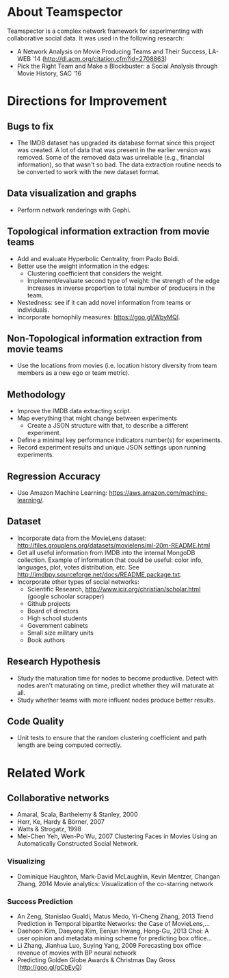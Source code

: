 # About Teamspector
Teamspector is a complex network framework for experimenting with collaborative
social data. It was used in the following research:

- A Network Analysis on Movie Producing Teams and Their Success, LA-WEB '14
  (<http://dl.acm.org/citation.cfm?id=2708863>)
- Pick the Right Team and Make a Blockbuster: a Social Analysis through
  Movie History, SAC '16


# Directions for Improvement

## Bugs to fix
- The IMDB dataset has upgraded its database format since this project was
  created. A lot of data that was present in the earlier version was removed.
  Some of the removed data was unreliable (e.g., financial information), so
  that wasn't so bad. The data extraction routine needs to be converted to work
  with the new dataset format.

## Data visualization and graphs
- Perform network renderings with Gephi.

## Topological information extraction from movie teams
- Add and evaluate Hyperbolic Centrality, from Paolo Boldi.
- Better use the weight information in the edges:
    - Clustering coefficient that considers the weight.
    - Implement/evaluate second type of weight: the strength of the edge
      increases in inverse proportion to total number of producers in the team.
- Nestedness: see if it can add novel information from teams or individuals.
- Incorporate homophily measures: https://goo.gl/WbyMQI.

## Non-Topological information extraction from movie teams
- Use the locations from movies (i.e. location history diversity from team
  members as a new ego or team metric).

## Methodology
- Improve the IMDB data extracting script.
- Map everything that might change between experiments
    - Create a JSON structure with that, to describe a different experiment.
- Define a minimal key performance indicators number(s) for experiments.
- Record experiment results and unique JSON settings upon running experiments.

## Regression Accuracy
- Use Amazon Machine Learning: https://aws.amazon.com/machine-learning/.

## Dataset
- Incorporate data from the MovieLens dataset:
  http://files.grouplens.org/datasets/movielens/ml-20m-README.html
- Get all useful information from IMDB into the internal MongoDB collection.
  Example of information that could be useful: color info, languages, plot,
  votes distribution, etc. See
  http://imdbpy.sourceforge.net/docs/README.package.txt.
- Incorporate other types of social networks:
    - Scientific Research,
      http://www.icir.org/christian/scholar.html (google schoolar scrapper)
    - Github projects
    - Board of directors
    - High school students
    - Government cabinets
    - Small size military units
    - Book authors

## Research Hypothesis
- Study the maturation time for nodes to become productive. Detect with nodes
  aren't maturating on time, predict whether they will maturate at all.
- Study whether teams with more influent nodes produce better results.

## Code Quality
- Unit tests to ensure that the random clustering coefficient and path length
  are being computed correctly.

# Related Work

## Collaborative networks
- Amaral, Scala, Barthelemy & Stanley, 2000
- Herr, Ke, Hardy & Börner, 2007
- Watts & Strogatz, 1998
- Mei-Chen Yeh, Wen-Po Wu, 2007
  Clustering Faces in Movies Using an Automatically Constructed Social Network.

### Visualizing
- Dominique Haughton, Mark-David McLaughlin, Kevin Mentzer, Changan Zhang, 2014
  Movie analytics: Visualization of the co-starring network

### Success Prediction
- An Zeng, Stanislao Gualdi, Matus Medo, Yi-Cheng Zhang, 2013
  Trend Prediction in Temporal bipartite Networks: the Case of MovieLens,…
- Daehoon Kim, Daeyong Kim, Eenjun Hwang, Hong-Gu, 2013
  Choi: A user opinion and metadata mining scheme for predicting box office…
- Li Zhang, Jianhua Luo, Suying Yang, 2009
  Forecasting box office revenue of movies with BP neural network
- Predicting Golden Globe Awards & Christmas Day Gross (http://goo.gl/gCbEyQ)

<!-- vim: set fdm=marker textwidth=79 colorcolumn=80: -->
